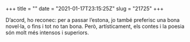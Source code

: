 +++
title = ""
date = "2021-01-17T23:15:25Z"
slug = "21725"
+++

D’acord, ho reconec: per a passar l’estona, jo també preferisc una bona novel·la, o fins i tot no tan bona. Però, artísticament, els contes i la poesia són molt més intensos i superiors.


